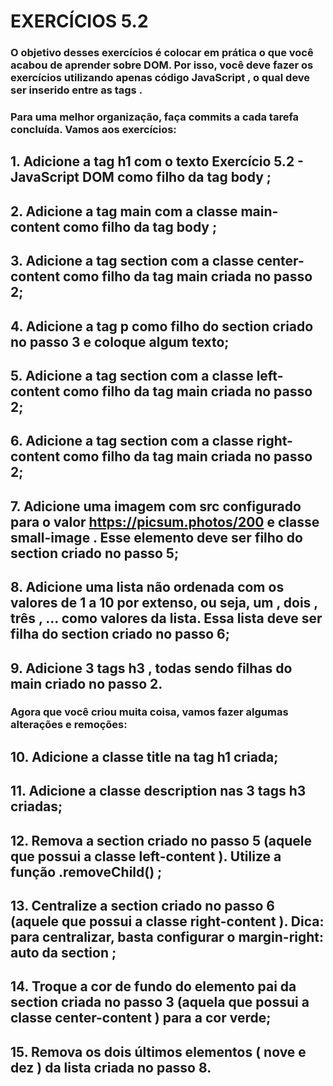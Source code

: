 # EXERCÍCIOS 5.2

### O objetivo desses exercícios é colocar em prática o que você acabou de aprender sobre DOM. Por isso, você deve fazer os exercícios utilizando apenas código JavaScript , o qual deve ser inserido entre as tags <script> e </script> .
### Para uma melhor organização, faça commits a cada tarefa concluída. Vamos aos exercícios:
## 1. Adicione a tag h1 com o texto Exercício 5.2 - JavaScript DOM como filho da tag body ;
## 2. Adicione a tag main com a classe main-content como filho da tag body ;
## 3. Adicione a tag section com a classe center-content como filho da tag main criada no passo 2;
## 4. Adicione a tag p como filho do section criado no passo 3 e coloque algum texto;
## 5. Adicione a tag section com a classe left-content como filho da tag main criada no passo 2;
## 6. Adicione a tag section com a classe right-content como filho da tag main criada no passo 2;
## 7. Adicione uma imagem com src configurado para o valor https://picsum.photos/200 e classe small-image . Esse elemento deve ser filho do section criado no passo 5;
## 8. Adicione uma lista não ordenada com os valores de 1 a 10 por extenso, ou seja, um , dois , três , ... como valores da lista. Essa lista deve ser filha do section criado no passo 6;
## 9. Adicione 3 tags h3 , todas sendo filhas do main criado no passo 2.
### Agora que você criou muita coisa, vamos fazer algumas alterações e remoções:
## 10. Adicione a classe title na tag h1 criada;
## 11. Adicione a classe description nas 3 tags h3 criadas;
## 12. Remova a section criado no passo 5 (aquele que possui a classe left-content ). Utilize a função .removeChild() ;
## 13. Centralize a section criado no passo 6 (aquele que possui a classe right-content ). Dica: para centralizar, basta configurar o margin-right: auto da section ;
## 14. Troque a cor de fundo do elemento pai da section criada no passo 3 (aquela que possui a classe center-content ) para a cor verde;
## 15. Remova os dois últimos elementos ( nove e dez ) da lista criada no passo 8.